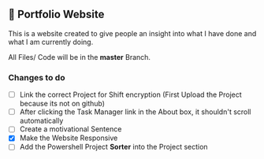 ## 🪪 Portfolio Website

This is a website created to give people an insight into what I have done and what I am currently doing.

All Files/ Code will be in the **master** Branch.

### Changes to do 
- [ ] Link the correct Project for Shift encryption (First Upload the Project because its not on github)
- [ ] After clicking the Task Manager link in the About box, it shouldn't scroll automatically
- [ ] Create a motivational Sentence
- [X] Make the Website Responsive
- [ ] Add the Powershell Project **Sorter** into the Project section
